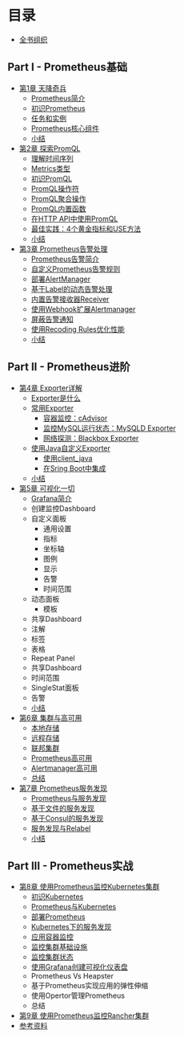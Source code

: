 # 目录

* [全书组织](Introduction.md)

## Part I - Prometheus基础

* [第1章 天降奇兵](./chapter0/README.md)
  * [Prometheus简介](./sources/why-monitor.md)
  * [初识Prometheus](./sources/prometheus-quick-start.md)
  * [任务和实例](./sources/prometheus-job-and-instance.md)
  * [Prometheus核心组件](./sources/prometheus-architecture-and-components.md)
  * [小结](./chapter0/SUMMARY.md)
* [第2章 探索PromQL](./chapter2/README.md)
  * [理解时间序列](./sources/what-is-prometheus-metrics-and-labels.md)
  * [Metrics类型](./sources/prometheus-metrics-types.md)
  * [初识PromQL](./sources/prometheus-query-language.md)
  * [PromQL操作符](./sources/prometheus-promql-operators-v2.md)
  * [PromQL聚合操作](./sources/prometheus-aggr-ops.md)
  * [PromQL内置函数](./sources/prometheus-promql-functions.md)
  * [在HTTP API中使用PromQL](./sources/prometheus-promql-with-http-api.md)
  * [最佳实践：4个黄金指标和USE方法](./sources/prometheus-promql-best-praticase.md)
  * [小结](./chapter2/SUMMARY.md)
* [第3章 Prometheus告警处理](./chapter3/README.md)
  * [Prometheus告警简介](./sources/prometheus-alert-manager-overview.md)
  * [自定义Prometheus告警规则](./sources/prometheus-alert-rule.md)
  * [部署AlertManager](./sources/install-alert-manager.md)
  * [基于Label的动态告警处理](./sources/alert-manager-routes.md)
  * [内置告警接收器Receiver](./sources/alert-manager-with-smtp.md)
  * [使用Webhook扩展Alertmanager](./sources/alert-manager-extension-with-webhook.md)
  * [屏蔽告警通知](./sources/alert-manager-inhibit.md)
  * [使用Recoding Rules优化性能](./sources/prometheus-recoding-rules.md)
  * [小结](./chapter3/SUMMARY.md)

## Part II - Prometheus进阶

* [第4章 Exporter详解](./chapter5/README.md)
  * [Exporter是什么](./sources/what-is-prometheus-exporter.md)
  * [常用Exporter](./sources/commonly-eporter-usage.md)
    * [容器监控：cAdvisor](./sources/use-prometheus-monitor-container.md)
    * [监控MySQL运行状态：MySQLD Exporter](./sources/use-promethues-monitor-mysql.md)
    * [网络探测：Blackbox Exporter](./sources/install_blackbox_exporter.md)
  * [使用Java自定义Exporter](./sources/custom_exporter_with_java.md)
    * [使用client_java](./sources/client_library_java.md)
    * [在Sring Boot中集成](./sources/custom_app_support_prometheus.md)
  * [小结](./chapter5/SUMMARY.md)
* [第5章 可视化一切](./chapter4/README.md)
  * [Grafana简介](./sources/grafana-intro.md)
  * 创建监控Dashboard
  * 自定义面板
    * 通用设置
    * 指标
    * 坐标轴
    * 图例
    * 显示
    * 告警
    * 时间范围
  * 动态面板
    * 模板
  * 共享Dashboard
  * 注解
  * 标签
  * 表格
  * Repeat Panel
  * 共享Dashboard
  * 时间范围
  * SingleStat面板
  * 告警
  * [小结](./chapter5/SUMMARY.md)
* [第6章 集群与高可用](./chapter7/READMD.md)
  * [本地存储](./sources/prometheus-local-storage.md)
  * [远程存储](./sources/prometheus-remote-storage.md)
  * [联邦集群](./sources/scale-prometheus-with-federation.md)
  * [Prometheus高可用](./sources/prometheus-and-high-availability.md)
  * [Alertmanager高可用](./sources/alertmanager-high-availability.md)
  * [总结](./chapter4/SUMMARY.md)
* [第7章 Prometheus服务发现](./chapter6/README.md)
  * [Prometheus与服务发现](./sources/why-need-service-discovery.md)
  * [基于文件的服务发现](./sources/service-discovery-with-file.md)
  * [基于Consul的服务发现](./sources/service-discovery-with-consul.md)
  * [服务发现与Relabel](./sources/service-discovery-with-relabel.md)
  * [小结](./chapter6/SUMMARY.md)

## Part III - Prometheus实战

* [第8章 使用Prometheus监控Kubernetes集群](./chapter8/READMD.md)
  * [初识Kubernetes](./sources/kubernetes-with-minikube.md)
  * [Prometheus与Kubernetes](./sources/prometheus-with-kubernetes.md)
  * [部署Prometheus](./sources/deploy-prometheus-in-kubernetes.md)
  * [Kubernetes下的服务发现](./sources/service-discovery-with-kubernetes.md)
  * [应用容器监控](./sources/use-prometheus-monitor-containers-in-k8s.md)
  * [监控集群基础设施](./sources/use-promethues-monitor-node-in-k8s.md)
  * [监控集群状态](./sources/use-prometheus-monitor-k8s-cluster-state.md)
  * [使用Grafana创建可视化仪表盘](./sources/use-grafana-in-k8s.md)
  * Prometheus Vs Heapster
  * 基于Prometheus实现应用的弹性伸缩
  * 使用Opertor管理Prometheus
  * 总结
* [第9章 使用Prometheus监控Rancher集群](./chapter10/README.md)
* [参考资料](./REFERENCES.md)
